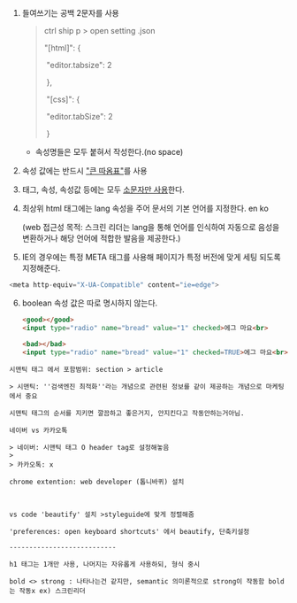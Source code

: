 1. 들여쓰기는 공백 2문자를 사용

   >  ctrl ship p > open setting .json
   >
   > "[html]": {
   >
   > ​        "editor.tabsize": 2
   >
   > ​    },
   >
   > ​    "[css]": {
   >
   > ​        "editor.tabSize": 2
   >
   > ​    }

   + 속성명들은 모두 붙혀서 작성한다.(no space)

2.  속성 값에는 반드시 <u>"큰 따옴표"</u>를 사용

3. 태그, 속성, 속성값 등에는 모두 <u>소문자만 사용</u>한다.

4. 최상위 html 태그에는 lang 속성을 주어 문서의 기본 언어를 지정한다. en ko

   (web 접근성 목적: 스크린 리더는 lang을 통해 언어를 인식하여 자동으로 음성을 변환하거나 해당 언어에 적합한 발음을 제공한다.)

5. IE의 경우에는 특정 META 태그를 사용해 페이지가 특정 버전에 맞게 세팅 되도록 지정해준다.

```python
<meta http-equiv="X-UA-Compatible" content="ie=edge">
```

6. boolean 속성 값은 따로 명시하지 않는다.

   ```html
   <good></good> 
   <input type="radio" name="bread" value="1" checked>에그 마요<br>
   
   <bad></bad>
   <input type="radio" name="bread" value="1" checked=TRUE>에그 마요<br>
   ```
```
시맨틱 태그 에서 포함범위: section > article 

> 시맨틱: ''검색엔진 최적화''라는 개념으로 관련된 정보를 같이 제공하는 개념으로 마케팅에서 중요

시맨틱 태그의 순서를 지키면 깔끔하고 좋은거지, 안지킨다고 작동안하는거아님.

네이버 vs 카카오톡

> 네이버: 시맨틱 태그 O header tag로 설정해놓음
>
> 카카오톡: x

chrome extention: web developer (톱니바퀴) 설치



vs code 'beautify' 설치 >styleguide에 맞게 정렬해줌

'preferences: open keyboard shortcuts' 에서 beautify, 단축키설정

---------------------------

h1 태그는 1개만 사용, 나머지는 자유롭게 사용하되, 형식 중시

bold <> strong : 나타나는건 같지만, semantic 의미론적으로 strong이 작동함 bold는 작동x ex) 스크린리더
```